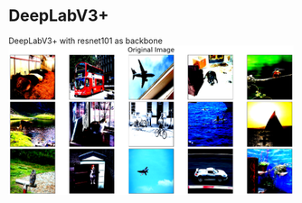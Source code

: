 # DeepLabV3+
DeepLabV3+ with resnet101 as backbone
![Prediction Example](https://github.com/Alexxxxxxxxxxxxy/DeepLabV3-/blob/main/output.png) 
